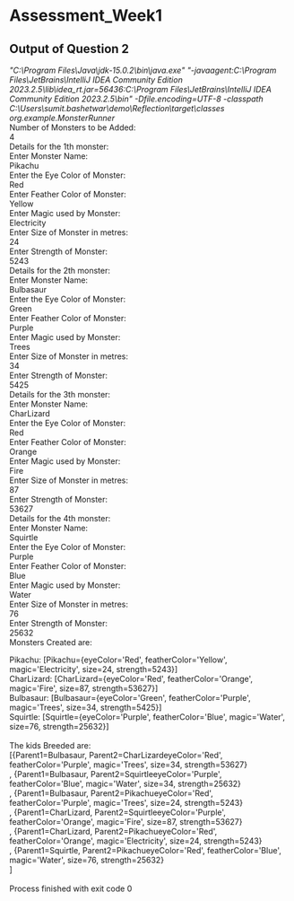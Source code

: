 # Assessment_Week1
## Output of Question 2
*"C:\Program Files\Java\jdk-15.0.2\bin\java.exe" "-javaagent:C:\Program Files\JetBrains\IntelliJ IDEA Community Edition 2023.2.5\lib\idea_rt.jar=56436:C:\Program Files\JetBrains\IntelliJ IDEA Community Edition 2023.2.5\bin" -Dfile.encoding=UTF-8 -classpath C:\Users\sumit.bashetwar\demo\Reflection\target\classes org.example.MonsterRunner*<br />
Number of Monsters to be Added: <br />
4<br />
Details for the 1th monster:<br />
Enter Monster Name: <br />
Pikachu<br />
Enter the Eye Color of Monster: <br />
Red<br />
Enter Feather Color of Monster: <br />
Yellow<br />
Enter Magic used by Monster: <br />
Electricity<br />
Enter Size of Monster in metres:<br /> 
24<br />
Enter Strength of Monster: <br />
5243<br />
Details for the 2th monster:<br />
Enter Monster Name: <br />
Bulbasaur<br />
Enter the Eye Color of Monster: <br />
Green<br />
Enter Feather Color of Monster: <br />
Purple<br />
Enter Magic used by Monster: <br />
Trees<br />
Enter Size of Monster in metres: <br />
34<br />
Enter Strength of Monster: <br />
5425<br />
Details for the 3th monster:<br />
Enter Monster Name: <br />
CharLizard<br />
Enter the Eye Color of Monster: <br />
Red<br />
Enter Feather Color of Monster: <br />
Orange<br />
Enter Magic used by Monster: <br />
Fire<br />
Enter Size of Monster in metres:<br /> 
87<br />
Enter Strength of Monster: <br />
53627<br />
Details for the 4th monster:<br />
Enter Monster Name: <br />
Squirtle<br />
Enter the Eye Color of Monster: <br />
Purple<br />
Enter Feather Color of Monster: <br />
Blue<br />
Enter Magic used by Monster: <br />
Water<br />
Enter Size of Monster in metres: <br />
76<br />
Enter Strength of Monster: <br />
25632<br />
Monsters Created are:<br />

Pikachu: [Pikachu={eyeColor='Red', featherColor='Yellow', magic='Electricity', size=24, strength=5243}]<br />
CharLizard: [CharLizard={eyeColor='Red', featherColor='Orange', magic='Fire', size=87, strength=53627}]<br />
Bulbasaur: [Bulbasaur={eyeColor='Green', featherColor='Purple', magic='Trees', size=34, strength=5425}]<br />
Squirtle: [Squirtle={eyeColor='Purple', featherColor='Blue', magic='Water', size=76, strength=25632}]<br />
<br />
The kids Breeded are:<br />
[{Parent1=Bulbasaur, Parent2=CharLizardeyeColor='Red', featherColor='Purple', magic='Trees', size=34, strength=53627}<br />
, {Parent1=Bulbasaur, Parent2=SquirtleeyeColor='Purple', featherColor='Blue', magic='Water', size=34, strength=25632}<br />
, {Parent1=Bulbasaur, Parent2=PikachueyeColor='Red', featherColor='Purple', magic='Trees', size=24, strength=5243}<br />
, {Parent1=CharLizard, Parent2=SquirtleeyeColor='Purple', featherColor='Orange', magic='Fire', size=87, strength=53627}<br />
, {Parent1=CharLizard, Parent2=PikachueyeColor='Red', featherColor='Orange', magic='Electricity', size=24, strength=5243}<br />
, {Parent1=Squirtle, Parent2=PikachueyeColor='Red', featherColor='Blue', magic='Water', size=76, strength=25632}<br />
]
<br /><br />
Process finished with exit code 0
